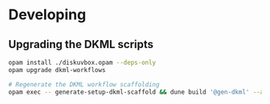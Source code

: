 # Developing

## Upgrading the DKML scripts

```bash
opam install ./diskuvbox.opam --deps-only
opam upgrade dkml-workflows

# Regenerate the DKML workflow scaffolding
opam exec -- generate-setup-dkml-scaffold && dune build '@gen-dkml' --auto-promote && dune build '@ci/setup-dkml/fmt'
```
